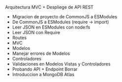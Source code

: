 Arquitectura MVC + Despliege de API REST

- Migracion de proyecto de CommonJS a ESModules
- De CommonJS a ESModules (require -> import)
- Leer JSON en ESModules con node:fs
- Leer JSON con Require
- Routes
- MVC
- Modelos
- Manejar errores de Modelos
- Controladores
- Validaciones en Modelos Vistas y Controladores
- Probando API + Endpoint Borrar
- Introduccion a MongoDB Atlas